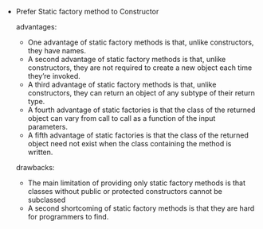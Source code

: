- Prefer Static factory method to Constructor

  advantages:
    - One advantage of static factory methods is that, unlike
      constructors, they have names.
    - A second advantage of static factory methods is that,
      unlike constructors, they are not required to create a new
      object each time they’re invoked.
    - A third advantage of static factory methods is that, unlike
      constructors, they can return an object of any subtype of
      their return type.
    - A fourth advantage of static factories is that the class of
     the returned object can vary from call to call as a function
     of the input parameters.
    - A fifth advantage of static factories is that the class of the
      returned object need not exist when the class containing
      the method is written.
  
  drawbacks:
    - The main limitation of providing only static factory
      methods is that classes without public or protected
      constructors cannot be subclassed
     - A second shortcoming of static factory methods is that
       they are hard for programmers to find. 
